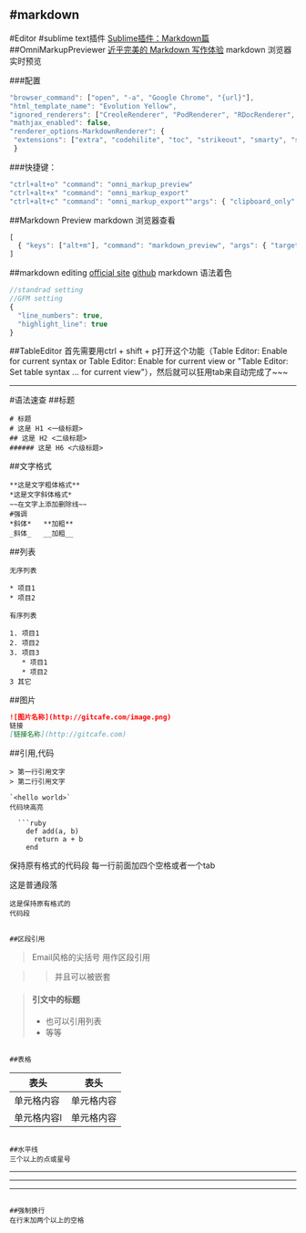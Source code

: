 #markdown
----
#Editor
#sublime text插件
[Sublime插件：Markdown篇](http://www.jianshu.com/p/aa30cc25c91b)
##OmniMarkupPreviewer
[近乎完美的 Markdown 写作体验](http://blog.leanote.com/post/54bfa17b8404f03097000000)
markdown 浏览器实时预览

###配置
```javascript
"browser_command": ["open", "-a", "Google Chrome", "{url}"],
"html_template_name": "Evolution Yellow",
"ignored_renderers": ["CreoleRenderer", "PodRenderer", "RDocRenderer", "TextitleRenderer", "LiterateHaskellRenderer"],
"mathjax_enabled": false,
"renderer_options-MarkdownRenderer": {
 "extensions": ["extra", "codehilite", "toc", "strikeout", "smarty", "subscript", "superscript"]
 }
```

###快捷键：
```javascript
"ctrl+alt+o" "command": "omni_markup_preview"
"ctrl+alt+x" "command": "omni_markup_export"
"ctrl+alt+c" "command": "omni_markup_export""args": { "clipboard_only": true }
```

##Markdown Preview
markdown 浏览器查看
```javascript
[
  { "keys": ["alt+m"], "command": "markdown_preview", "args": { "target": "browser"} },
]

```

##markdown editing
[official site](http://sublimetext-markdown.github.io/MarkdownEditing/#installation)
[github](https://github.com/SublimeText-Markdown/MarkdownEditing)
markdown 语法着色
```javascript
//standrad setting
//GFM setting
{
  "line_numbers": true,
  "highlight_line": true
}
```

##TableEditor
首先需要用ctrl + shift + p打开这个功能（Table Editor: Enable for current syntax or Table Editor: Enable for current view or "Table Editor: Set table syntax ... for current view"），然后就可以狂用tab来自动完成了~~~

---
#语法速查
##标题
```
# 标题
# 这是 H1 <一级标题>
## 这是 H2 <二级标题>
###### 这是 H6 <六级标题>
```

##文字格式
```
**这是文字粗体格式**
*这是文字斜体格式*
~~在文字上添加删除线~~
#强调
*斜体*   **加粗**
_斜体_   __加粗__
```

##列表
```
无序列表

* 项目1
* 项目2

有序列表

1. 项目1
2. 项目2
3. 项目3
   * 项目1
   * 项目2
3 其它
```

##图片
```markdown
![图片名称](http://gitcafe.com/image.png)
链接
[链接名称](http://gitcafe.com)
```

##引用,代码
```
> 第一行引用文字
> 第二行引用文字

`<hello world>`
代码块高亮

  ```ruby
    def add(a, b)
      return a + b
    end
  ```

保持原有格式的代码段
每一行前面加四个空格或者一个tab

这是普通段落

    这是保持原有格式的
    代码段
```

##区段引用
```
> Email风格的尖括号
> 用作区段引用

> > 并且可以被嵌套

> #### 引文中的标题
> 
> * 也可以引用列表
> * 等等
```

##表格
```
| 表头 | 表头 |
|------|-----|
|单元格内容  | 单元格内容 |
|单元格内容l | 单元格内容 |
```

##水平线
三个以上的点或星号
```
---
* * *
- - - -
```

##强制换行
在行末加两个以上的空格





